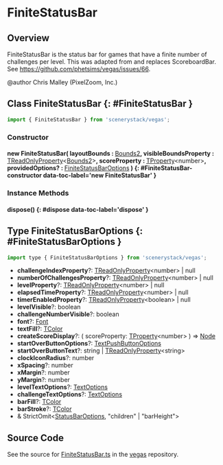 # FiniteStatusBar

## Overview

FiniteStatusBar is the status bar for games that have a finite number of challenges per level.
This was adapted from and replaces ScoreboardBar. See https://github.com/phetsims/vegas/issues/66.

@author Chris Malley (PixelZoom, Inc.)

## Class FiniteStatusBar {: #FiniteStatusBar }


```js
import { FiniteStatusBar } from 'scenerystack/vegas';
```
### Constructor

#### new FiniteStatusBar( layoutBounds : <span style="font-weight: 400;">[Bounds2](../dot/Bounds2.md)</span>, visibleBoundsProperty : <span style="font-weight: 400;">[TReadOnlyProperty](../axon/TReadOnlyProperty.md)&lt;[Bounds2](../dot/Bounds2.md)&gt;</span>, scoreProperty : <span style="font-weight: 400;">[TProperty](../axon/TProperty.md)&lt;<span style="color: hsla(calc(var(--md-hue) + 180deg),80%,40%,1);">number</span>&gt;</span>, providedOptions? : <span style="font-weight: 400;">[FiniteStatusBarOptions](../vegas/FiniteStatusBar.md#FiniteStatusBarOptions)</span> ) {: #FiniteStatusBar-constructor data-toc-label='new FiniteStatusBar' }

### Instance Methods

#### dispose() {: #dispose data-toc-label='dispose' }



## Type FiniteStatusBarOptions {: #FiniteStatusBarOptions }


```js
import type { FiniteStatusBarOptions } from 'scenerystack/vegas';
```


- **challengeIndexProperty**?: [TReadOnlyProperty](../axon/TReadOnlyProperty.md)&lt;<span style="color: hsla(calc(var(--md-hue) + 180deg),80%,40%,1);">number</span>&gt; | <span style="color: hsla(calc(var(--md-hue) + 180deg),80%,40%,1);">null</span>
- **numberOfChallengesProperty**?: [TReadOnlyProperty](../axon/TReadOnlyProperty.md)&lt;<span style="color: hsla(calc(var(--md-hue) + 180deg),80%,40%,1);">number</span>&gt; | <span style="color: hsla(calc(var(--md-hue) + 180deg),80%,40%,1);">null</span>
- **levelProperty**?: [TReadOnlyProperty](../axon/TReadOnlyProperty.md)&lt;<span style="color: hsla(calc(var(--md-hue) + 180deg),80%,40%,1);">number</span>&gt; | <span style="color: hsla(calc(var(--md-hue) + 180deg),80%,40%,1);">null</span>
- **elapsedTimeProperty**?: [TReadOnlyProperty](../axon/TReadOnlyProperty.md)&lt;<span style="color: hsla(calc(var(--md-hue) + 180deg),80%,40%,1);">number</span>&gt; | <span style="color: hsla(calc(var(--md-hue) + 180deg),80%,40%,1);">null</span>
- **timerEnabledProperty**?: [TReadOnlyProperty](../axon/TReadOnlyProperty.md)&lt;<span style="color: hsla(calc(var(--md-hue) + 180deg),80%,40%,1);">boolean</span>&gt; | <span style="color: hsla(calc(var(--md-hue) + 180deg),80%,40%,1);">null</span>
- **levelVisible**?: <span style="color: hsla(calc(var(--md-hue) + 180deg),80%,40%,1);">boolean</span>
- **challengeNumberVisible**?: <span style="color: hsla(calc(var(--md-hue) + 180deg),80%,40%,1);">boolean</span>
- **font**?: [Font](../scenery/Font.md)
- **textFill**?: [TColor](../scenery/TColor.md)
- **createScoreDisplay**?: ( scoreProperty: [TProperty](../axon/TProperty.md)&lt;<span style="color: hsla(calc(var(--md-hue) + 180deg),80%,40%,1);">number</span>&gt; ) =&gt; [Node](../scenery/Node.md)
- **startOverButtonOptions**?: [TextPushButtonOptions](../sun/TextPushButton.md#TextPushButtonOptions)
- **startOverButtonText**?: <span style="color: hsla(calc(var(--md-hue) + 180deg),80%,40%,1);">string</span> | [TReadOnlyProperty](../axon/TReadOnlyProperty.md)&lt;<span style="color: hsla(calc(var(--md-hue) + 180deg),80%,40%,1);">string</span>&gt;
- **clockIconRadius**?: <span style="color: hsla(calc(var(--md-hue) + 180deg),80%,40%,1);">number</span>
- **xSpacing**?: <span style="color: hsla(calc(var(--md-hue) + 180deg),80%,40%,1);">number</span>
- **xMargin**?: <span style="color: hsla(calc(var(--md-hue) + 180deg),80%,40%,1);">number</span>
- **yMargin**?: <span style="color: hsla(calc(var(--md-hue) + 180deg),80%,40%,1);">number</span>
- **levelTextOptions**?: [TextOptions](../scenery/Text.md#TextOptions)
- **challengeTextOptions**?: [TextOptions](../scenery/Text.md#TextOptions)
- **barFill**?: [TColor](../scenery/TColor.md)
- **barStroke**?: [TColor](../scenery/TColor.md)
- &amp; StrictOmit&lt;[StatusBarOptions](../scenery-phet/StatusBar.md#StatusBarOptions), "children" | "barHeight"&gt;




## Source Code

See the source for [FiniteStatusBar.ts](https://github.com/phetsims/vegas/blob/main/js/FiniteStatusBar.ts) in the [vegas](https://github.com/phetsims/vegas) repository.
